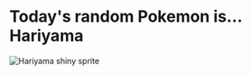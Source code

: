 # Today's random Pokemon is... Hariyama

![Hariyama shiny sprite](https://raw.githubusercontent.com/PokeAPI/sprites/master/sprites/pokemon/shiny/297.png)
